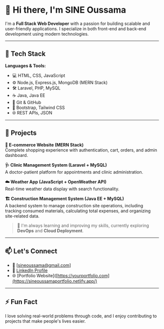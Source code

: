 # 👋 Hi there, I'm SINE Oussama

I'm a **Full Stack Web Developer** with a passion for building scalable and user-friendly applications. I specialize in both front-end and back-end development using modern technologies.

---

## 🧰 Tech Stack

**Languages & Tools:**
- 💻 HTML, CSS, JavaScript  
- ⚙️ Node.js, Express.js, MongoDB (MERN Stack)  
- 🛠️ Laravel, PHP, MySQL  
- ☕ Java, Java EE  
- 📁 Git & GitHub  
- 🎨 Bootstrap, Tailwind CSS  
- 🌐 REST APIs, JSON

---

## 💼 Projects

**🛒 E-commerce Website (MERN Stack)**  
Complete shopping experience with authentication, cart, orders, and admin dashboard.

**🩺 Clinic Management System (Laravel + MySQL)**  
A doctor-patient platform for appointments and clinic administration.

**☁️ Weather App (JavaScript + OpenWeather API)**  
Real-time weather data display with search functionality.

**🏗️ Construction Management System (Java EE + MySQL)**  
A backend system to manage construction site operations, including tracking consumed materials, calculating total expenses, and organizing site-related data.

> 🧠 I'm always learning and improving my skills, currently exploring **DevOps** and **Cloud Deployment**.

---

## 📫 Let's Connect

- 📧 [sineoussama@gmail.com]  
- 💼 [LinkedIn Profile]([https://linkedin.com/in/your-profile](https://www.linkedin.com/in/sine-oussama/))  
- 🌐 [Portfolio Website]([https://yourportfolio.com](https://sineoussamaportfolio.netlify.app/)

---

## ⚡ Fun Fact

I love solving real-world problems through code, and I enjoy contributing to projects that make people's lives easier.
